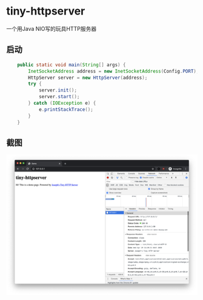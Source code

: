 # tiny-httpserver
一个用Java NIO写的玩具HTTP服务器

## 启动
``` java
    public static void main(String[] args) {
        InetSocketAddress address = new InetSocketAddress(Config.PORT);
        HttpServer server = new HttpServer(address);
        try {
            server.init();
            server.start();
        } catch (IOException e) {
            e.printStackTrace();
        }
    }
```

## 截图
![](screenshots/demo.png)